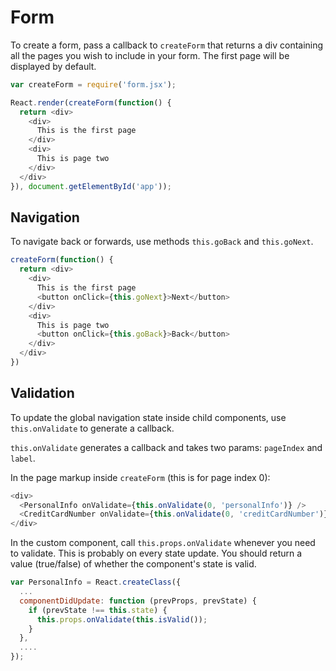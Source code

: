 # Form

To create a form, pass a callback to `createForm` that returns a div containing all the pages you wish to include in your form. The first page will be displayed by default.

```js
var createForm = require('form.jsx');

React.render(createForm(function() {
  return <div>
    <div>
      This is the first page
    </div>
    <div>
      This is page two
    </div>
  </div>
}), document.getElementById('app'));
```

## Navigation

To navigate back or forwards, use methods `this.goBack` and `this.goNext`.

```js
createForm(function() {
  return <div>
    <div>
      This is the first page
      <button onClick={this.goNext}>Next</button>
    </div>
    <div>
      This is page two
      <button onClick={this.goBack}>Back</button>
    </div>
  </div>
})
```

## Validation

To update the global navigation state inside child components, use `this.onValidate` to generate a callback.

`this.onValidate` generates a callback and takes two params: `pageIndex` and `label`.

In the page markup inside `createForm` (this is for page index 0):

```js
<div>
  <PersonalInfo onValidate={this.onValidate(0, 'personalInfo')} />
  <CreditCardNumber onValidate={this.onValidate(0, 'creditCardNumber')} />
</div>
```

In the custom component, call `this.props.onValidate` whenever you need to validate. This is probably on every state update. You should return a value (true/false) of whether the component's state is valid.

```js
var PersonalInfo = React.createClass({
  ...
  componentDidUpdate: function (prevProps, prevState) {
    if (prevState !== this.state) {
      this.props.onValidate(this.isValid());
    }
  },
  ....
});
```
